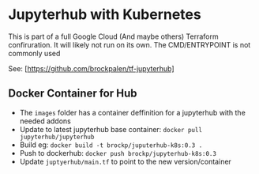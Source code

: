 # Jupyterhub with Kubernetes

This is part of a full Google Cloud (And maybe others) Terraform confiruration.
It will likely not run on its own.  The CMD/ENTRYPOINT is not commonly used

See: [https://github.com/brockpalen/tf-jupyterhub] 

## Docker Container for Hub

 * The `images` folder has a container deffinition for a jupyterhub with the needed addons
 * Update to latest jupyterhub base container: `docker pull jupyterhub/jupyterhub`
 * Build eg: `docker build -t brockp/juputerhub-k8s:0.3 .`
 * Push to dockerhub: `docker push brockp/jupyterhub-k8s:0.3`
 * Update `juptyerhub/main.tf` to point to the new version/container
